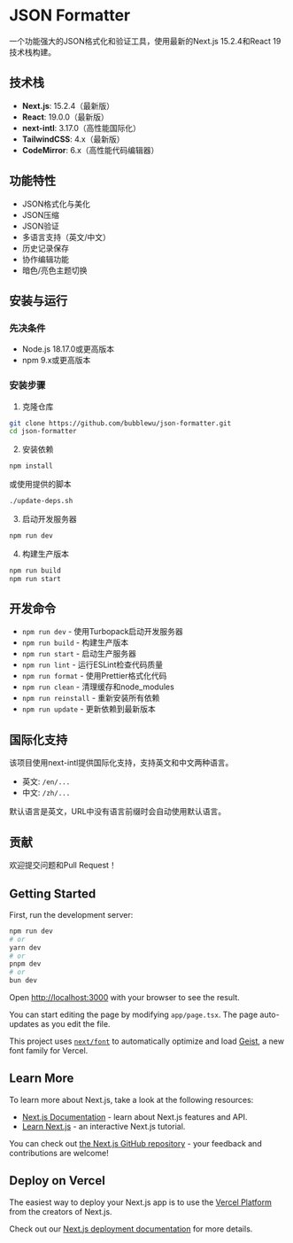 # JSON Formatter

一个功能强大的JSON格式化和验证工具，使用最新的Next.js 15.2.4和React 19技术栈构建。

## 技术栈

- **Next.js**: 15.2.4（最新版）
- **React**: 19.0.0（最新版）
- **next-intl**: 3.17.0（高性能国际化）
- **TailwindCSS**: 4.x（最新版）
- **CodeMirror**: 6.x（高性能代码编辑器）

## 功能特性

- JSON格式化与美化
- JSON压缩
- JSON验证
- 多语言支持（英文/中文）
- 历史记录保存
- 协作编辑功能
- 暗色/亮色主题切换

## 安装与运行

### 先决条件

- Node.js 18.17.0或更高版本
- npm 9.x或更高版本

### 安装步骤

1. 克隆仓库
```bash
git clone https://github.com/bubblewu/json-formatter.git
cd json-formatter
```

2. 安装依赖
```bash
npm install
```
或使用提供的脚本
```bash
./update-deps.sh
```

3. 启动开发服务器
```bash
npm run dev
```

4. 构建生产版本
```bash
npm run build
npm run start
```

## 开发命令

- `npm run dev` - 使用Turbopack启动开发服务器
- `npm run build` - 构建生产版本
- `npm run start` - 启动生产服务器
- `npm run lint` - 运行ESLint检查代码质量
- `npm run format` - 使用Prettier格式化代码
- `npm run clean` - 清理缓存和node_modules
- `npm run reinstall` - 重新安装所有依赖
- `npm run update` - 更新依赖到最新版本

## 国际化支持

该项目使用next-intl提供国际化支持，支持英文和中文两种语言。

- 英文: `/en/...`
- 中文: `/zh/...`

默认语言是英文，URL中没有语言前缀时会自动使用默认语言。

## 贡献

欢迎提交问题和Pull Request！

## Getting Started

First, run the development server:

```bash
npm run dev
# or
yarn dev
# or
pnpm dev
# or
bun dev
```

Open [http://localhost:3000](http://localhost:3000) with your browser to see the result.

You can start editing the page by modifying `app/page.tsx`. The page auto-updates as you edit the file.

This project uses [`next/font`](https://nextjs.org/docs/app/building-your-application/optimizing/fonts) to automatically optimize and load [Geist](https://vercel.com/font), a new font family for Vercel.

## Learn More

To learn more about Next.js, take a look at the following resources:

- [Next.js Documentation](https://nextjs.org/docs) - learn about Next.js features and API.
- [Learn Next.js](https://nextjs.org/learn) - an interactive Next.js tutorial.

You can check out [the Next.js GitHub repository](https://github.com/vercel/next.js) - your feedback and contributions are welcome!

## Deploy on Vercel

The easiest way to deploy your Next.js app is to use the [Vercel Platform](https://vercel.com/new?utm_medium=default-template&filter=next.js&utm_source=create-next-app&utm_campaign=create-next-app-readme) from the creators of Next.js.

Check out our [Next.js deployment documentation](https://nextjs.org/docs/app/building-your-application/deploying) for more details.
